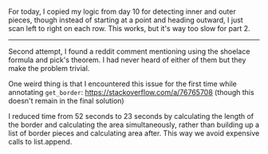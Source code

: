 For today, I copied my logic from day 10 for detecting inner and outer pieces, though instead of starting at a point and heading outward, I just scan left to right on each row. This works, but it's way too slow for part 2.

---

Second attempt, I found a reddit comment mentioning using the shoelace formula and pick's theorem. I had never heard of either of them but they make the problem trivial.

One weird thing is that I encountered this issue for the first time while annotating `get_border`: https://stackoverflow.com/a/76765708 (though this doesn't remain in the final solution)

I reduced time from 52 seconds to 23 seconds by calculating the length of the border and calculating the area simultaneously, rather than building up a list of border pieces and calculating area after. This way we avoid expensive calls to list.append.